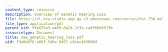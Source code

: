 ```yaml
---
content_type: resource
description: Overview of Genetic Hearing Loss
file: https://ol-ocw-studio-app-qa.s3.amazonaws.com/courses/hst-730-molecular-biology-for-the-auditory-system-fall-2002/f3a0e878a6bf5d6e9457c8cec493b90d_new_genetic_hearing_loss.pdf
file_type: application/pdf
parent_uid: 9f4879a3-a4f0-642d-2c3e-ca6f6bb6913b
resourcetype: Document
title: new_genetic_hearing_loss.pdf
uid: f3a0e878-a6bf-5d6e-9457-c8cec493b90d
---
```

